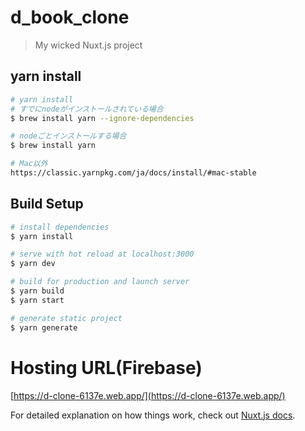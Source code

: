 # d_book_clone

> My wicked Nuxt.js project

## yarn install
```bash
# yarn install
# すでにnodeがインストールされている場合
$ brew install yarn --ignore-dependencies

# nodeごとインストールする場合
$ brew install yarn

# Mac以外
https://classic.yarnpkg.com/ja/docs/install/#mac-stable
```

## Build Setup

```bash
# install dependencies
$ yarn install

# serve with hot reload at localhost:3000
$ yarn dev

# build for production and launch server
$ yarn build
$ yarn start

# generate static project
$ yarn generate
```

# Hosting URL(Firebase)

[https://d-clone-6137e.web.app/](https://d-clone-6137e.web.app/)

For detailed explanation on how things work, check out [Nuxt.js docs](https://nuxtjs.org).
